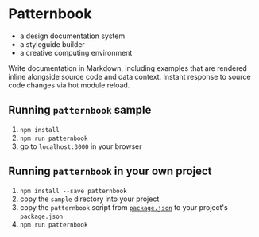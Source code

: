 Patternbook
====

- a design documentation system
- a styleguide builder
- a creative computing environment

Write documentation in Markdown, including examples that
are rendered inline alongside source code and data context.
Instant response to source code changes via hot module reload.

Running `patternbook` sample
----

1. `npm install`
2. `npm run patternbook`
3. go to `localhost:3000` in your browser

Running `patternbook` in your own project
----

1. `npm install --save patternbook`
2. copy the `sample` directory into your project
3. copy the `patternbook` script from [`package.json`](./package.json)
   to your project's `package.json`
4. `npm run patternbook`
